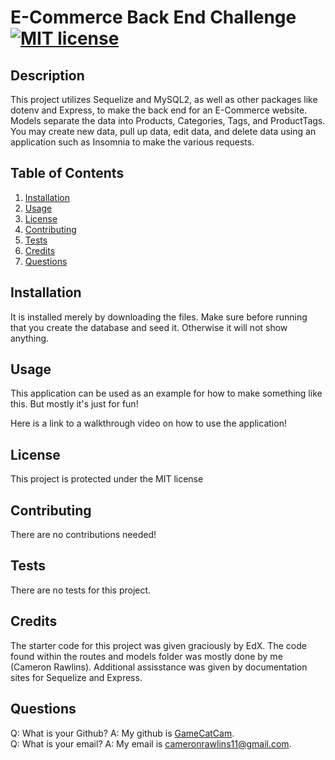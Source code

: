 # E-Commerce Back End Challenge [![MIT license](https://img.shields.io/badge/License-MIT-blue.svg)](https://lbesson.mit-license.org/)

## Description

This project utilizes Sequelize and MySQL2, as well as other packages like dotenv and Express, to make the back end for an E-Commerce website. Models separate the data into Products, Categories, Tags, and ProductTags. You may create new data, pull up data, edit data, and delete data using an application such as Insomnia to make the various requests.

## Table of Contents

1. [Installation](#installation)
2. [Usage](#usage)
3. [License](#license)
4. [Contributing](#contributing)
5. [Tests](#tests)
6. [Credits](#credits)
7. [Questions](#questions)

## Installation

It is installed merely by downloading the files. Make sure before running that you create the database and seed it. Otherwise it will not show anything.

## Usage

This application can be used as an example for how to make something like this. But mostly it's just for fun!

Here is a link to a walkthrough video on how to use the application!
[]()

## License

This project is protected under the MIT license

## Contributing

There are no contributions needed!

## Tests

There are no tests for this project.

## Credits

The starter code for this project was given graciously by EdX. The code found within the routes and models folder was mostly done by me (Cameron Rawlins). Additional assisstance was given by documentation sites for Sequelize and Express.

## Questions

Q: What is your Github? A: My github is [GameCatCam](www.github.com/GameCatCam).  
 Q: What is your email? A: My email is cameronrawlins11@gmail.com.
